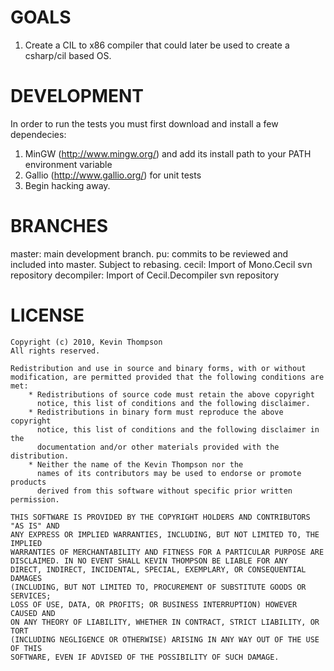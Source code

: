 GOALS
===============================

1. Create a CIL to x86 compiler that could later be used to create a csharp/cil based OS.

DEVELOPMENT
===============================
In order to run the tests you must first download and install a few dependecies:

1. MinGW (http://www.mingw.org/) and add its install path to your PATH environment variable
2. Gallio (http://www.gallio.org/) for unit tests
3. Begin hacking away. 

BRANCHES
===============================
master: main development branch.
pu: commits to be reviewed and included into master. Subject to rebasing.
cecil: Import of Mono.Cecil svn repository
decompiler: Import of Cecil.Decompiler svn repository

LICENSE
===============================

	Copyright (c) 2010, Kevin Thompson
	All rights reserved.
	
	Redistribution and use in source and binary forms, with or without
	modification, are permitted provided that the following conditions are met:
		* Redistributions of source code must retain the above copyright
    	  notice, this list of conditions and the following disclaimer.
    	* Redistributions in binary form must reproduce the above copyright
    	  notice, this list of conditions and the following disclaimer in the
    	  documentation and/or other materials provided with the distribution.
    	* Neither the name of the Kevin Thompson nor the
    	  names of its contributors may be used to endorse or promote products
    	  derived from this software without specific prior written permission.

	THIS SOFTWARE IS PROVIDED BY THE COPYRIGHT HOLDERS AND CONTRIBUTORS "AS IS" AND
	ANY EXPRESS OR IMPLIED WARRANTIES, INCLUDING, BUT NOT LIMITED TO, THE IMPLIED
	WARRANTIES OF MERCHANTABILITY AND FITNESS FOR A PARTICULAR PURPOSE ARE
	DISCLAIMED. IN NO EVENT SHALL KEVIN THOMPSON BE LIABLE FOR ANY
	DIRECT, INDIRECT, INCIDENTAL, SPECIAL, EXEMPLARY, OR CONSEQUENTIAL DAMAGES
	(INCLUDING, BUT NOT LIMITED TO, PROCUREMENT OF SUBSTITUTE GOODS OR SERVICES;
	LOSS OF USE, DATA, OR PROFITS; OR BUSINESS INTERRUPTION) HOWEVER CAUSED AND
	ON ANY THEORY OF LIABILITY, WHETHER IN CONTRACT, STRICT LIABILITY, OR TORT
	(INCLUDING NEGLIGENCE OR OTHERWISE) ARISING IN ANY WAY OUT OF THE USE OF THIS
	SOFTWARE, EVEN IF ADVISED OF THE POSSIBILITY OF SUCH DAMAGE.